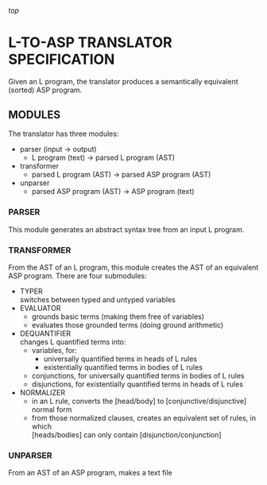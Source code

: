 <h6>top

# L-TO-ASP TRANSLATOR SPECIFICATION
Given an L program, the translator produces a semantically equivalent (sorted) ASP program.

## MODULES
The translator has three modules:
- parser (input -> output)
  - L program (text) -> parsed L program (AST)
- transformer
  - parsed L program (AST) -> parsed ASP program (AST)
- unparser
  - parsed ASP program (AST) -> ASP program (text)

### PARSER
This module generates an abstract syntax tree from an input L program.

### TRANSFORMER
From the AST of an L program, this module creates the AST of an equivalent ASP program.
There are four submodules:
- TYPER  
  switches between typed and untyped variables
- EVALUATOR
  - grounds basic terms (making them free of variables)
  - evaluates those grounded terms (doing ground arithmetic)
- DEQUANTIFIER  
  changes L quantified terms into:
  - variables, for:
    - universally quantified terms in heads of L rules
    - existentially quantified terms in bodies of L rules  
  - conjunctions, for universally quantified terms in bodies of L rules
  - disjunctions, for existentially quantified terms in heads of L rules
- NORMALIZER  
  - in an L rule, converts the [head/body] to [conjunctive/disjunctive] normal form
  - from those normalized clauses, creates an equivalent set of rules, in which  
    [heads/bodies] can only contain [disjunction/conjunction]
    
### UNPARSER
From an AST of an ASP program, makes a text file
